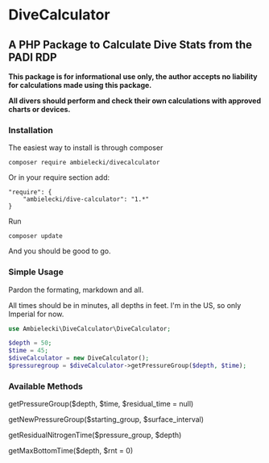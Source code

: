 # DiveCalculator

## A PHP  Package to Calculate Dive Stats from the PADI RDP

**This package is for informational use only, the author accepts no liability for calculations
made using this package.**

**All divers should perform and check their own calculations with approved charts or devices.**

### Installation
The easiest way to install is through composer
```
composer require ambielecki/divecalculator
```

Or in your require section add:
```
"require": {
    "ambielecki/dive-calculator": "1.*"
}
```

Run
```
composer update
```
And you should be good to go.

### Simple Usage
Pardon the formating, markdown and all.

All times should be in minutes, all depths in feet.  I'm in the US, so only Imperial for now.
```php
use Ambielecki\DiveCalculator\DiveCalculator;

$depth = 50;
$time = 45;
$diveCalculator = new DiveCalculator();
$pressuregroup = $diveCalculator->getPressureGroup($depth, $time);

```

### Available Methods
getPressureGroup($depth, $time, $residual_time = null)

getNewPressureGroup($starting_group, $surface_interval)

getResidualNitrogenTime($pressure_group, $depth)

getMaxBottomTime($depth, $rnt = 0)
